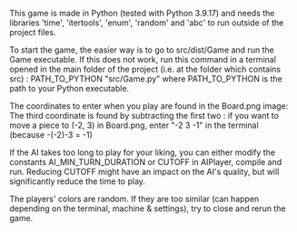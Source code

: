 This game is made in Python (tested with Python 3.9.17) and needs the libraries 'time', 'itertools', 'enum', 'random' and 'abc' to run outside of the project files.

To start the game, the easier way is to go to src/dist/Game and run the Game executable.
If this does not work, run this command in a terminal opened in the main folder of the project (i.e. at the folder which contains src) :
PATH_TO_PYTHON "src/Game.py"
where PATH_TO_PYTHON is the path to your Python executable.

The coordinates to enter when you play are found in the Board.png image:
The third coordinate is found by subtracting the first two : if you want to move a piece to (-2, 3) in Board.png, enter "-2 3 -1" in the terminal (because -(-2)-3 = -1)

If the AI takes too long to play for your liking, you can either modify the constants AI_MIN_TURN_DURATION or CUTOFF in AIPlayer, compile and run. Reducing CUTOFF might have an impact on the AI's quality, but will significantly reduce the time to play.

The players' colors are random. If they are too similar (can happen depending on the terminal, machine & settings), try to close and rerun the game.
